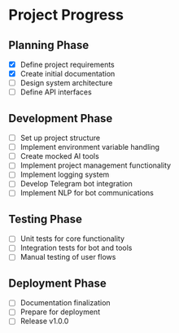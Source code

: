 # Project Progress

## Planning Phase
- [x] Define project requirements
- [x] Create initial documentation
- [ ] Design system architecture
- [ ] Define API interfaces

## Development Phase
- [ ] Set up project structure
- [ ] Implement environment variable handling
- [ ] Create mocked AI tools
- [ ] Implement project management functionality
- [ ] Implement logging system
- [ ] Develop Telegram bot integration
- [ ] Implement NLP for bot communications

## Testing Phase
- [ ] Unit tests for core functionality
- [ ] Integration tests for bot and tools
- [ ] Manual testing of user flows

## Deployment Phase
- [ ] Documentation finalization
- [ ] Prepare for deployment
- [ ] Release v1.0.0
